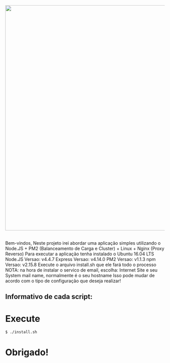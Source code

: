 <div align="center">
  <a href="https://nodejs.org/en/">
    <img width=710px src="https://dab1nmslvvntp.cloudfront.net/wp-content/uploads/2015/07/1436439824nodejs-logo.png">
  </a>

  <br/>
  <br/>
</div>

Bem-vindos,
Neste projeto irei abordar uma aplicação simples utilizando o Node.JS + PM2 (Balanceamento de Carga e Cluster) + Linux + Nginx (Proxy Reverso)
Para executar a aplicação tenha instalado o Ubuntu 16.04 LTS
Node.JS Versao: v4.4.7
Express Versao: v4.14.0
PM2 Versao: v1.1.3
npm Versao: v2.15.8
Execute o arquivo install.sh que ele fará todo o processo
NOTA: na hora de instalar o servico de email, escolha: Internet Site e seu System mail name, normalmente é o seu hostname
Isso pode mudar de acordo com o tipo de configuração que deseja realizar!

## Informativo de cada script:

# Execute

```bash
$ ./install.sh
```

# Obrigado!
